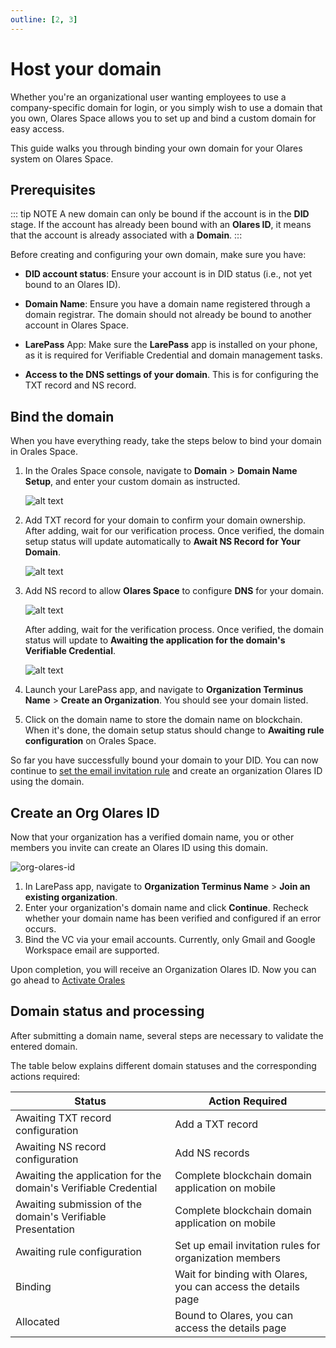 ```yaml
---
outline: [2, 3]
---
```


# Host your domain

Whether you're an organizational user wanting employees to use a company-specific domain for login, or you simply wish to use a domain that you own, Olares Space allows you to set up and bind a custom domain for easy access.

This guide walks you through binding your own domain for your Olares system on Olares Space.

## Prerequisites

::: tip NOTE
A new domain can only be bound if the account is in the **DID** stage. If the account has already been bound with an **Olares ID**, it means that the account is already associated with a **Domain**. 
:::

Before creating and configuring your own domain, make sure you have:

- **DID account status**: Ensure your account is in DID status (i.e., not yet bound to an Olares ID). 
   
- **Domain Name**: Ensure you have a domain name registered through a domain registrar. The domain should not already be bound to another account in Olares Space.
   
- **LarePass** App: Make sure the **LarePass** app is installed on your phone, as it is required for Verifiable Credential and domain management tasks.

- **Access to the DNS settings of your domain**. This is for configuring the TXT record and NS record. 

## Bind the domain

When you have everything ready, take the steps below to bind your domain in Orales Space.

1. In the Orales Space console, navigate to **Domain** > **Domain Name Setup**, and enter your custom domain as instructed. 

    ![alt text](/images/how-to/space/submit_a_domain.jpg)


2. Add TXT record for your domain to confirm your domain ownership. After adding, wait for our verification process. Once verified, the domain setup status will update automatically to **Await NS Record for Your Domain**.

    ![alt text](/images/how-to/space/txt.jpg)

3. Add NS record to allow **Olares Space** to configure **DNS** for your domain. 

    ![alt text](/images/how-to/space/ns.jpg)

   After adding, wait for the verification process. Once verified, the domain status will update to **Awaiting the application for the domain's Verifiable Credential**.

   ![alt text](/images/how-to/space/awaiting_domain.jpg)

4. Launch your LarePass app, and navigate to **Organization Terminus Name** > **Create an Organization**. You should see your domain listed. 

5. Click on the domain name to store the domain name on blockchain. When it's done, the domain setup status should change to **Awaiting rule configuration** on Orales Space. 

So far you have successfully bound your domain to your DID. You can now continue to [set the email invitation rule](manage-domain.md#set-email-invitation-rules) and create an organization Olares ID using the domain. 

## Create an Org Olares ID

Now that your organization has a verified domain name,  you or other members you invite can create an Olares ID using this domain.

![org-olares-id](images/how-to/termipass/organization_terminus_name.png)
 
1. In LarePass app, navigate to **Organization Terminus Name** > **Join an existing organization**.
2. Enter your organization's domain name and click **Continue**. Recheck whether your domain name has been verified and configured if an error occurs.
3. Bind the VC via your email accounts. Currently, only Gmail and Google Workspace email are supported.

Upon completion, you will receive an Organization Olares ID. Now you can go ahead to [Activate Orales](../get-started/activate-olares.md)

## Domain status and processing

After submitting a domain name, several steps are necessary to validate the entered domain.

The table below explains different domain statuses and the corresponding actions required:

| Status                                    | Action Required                         |
| ----------------------------------------- | --------------------------------------- |
| Awaiting TXT record configuration         | Add a TXT record                        |
| Awaiting NS record configuration          | Add NS records                          |
| Awaiting the application for the domain's Verifiable Credential | Complete blockchain domain application on mobile |
| Awaiting submission of the domain's Verifiable Presentation | Complete blockchain domain application on mobile |
| Awaiting rule configuration               | Set up email invitation rules for organization members |
| Binding                                   | Wait for binding with Olares, you can access the details page |
| Allocated                                 | Bound to Olares, you can access the details page  |